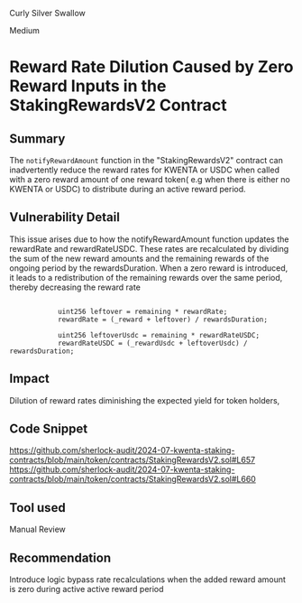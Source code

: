 Curly Silver Swallow

Medium

# Reward Rate Dilution Caused by Zero Reward Inputs in the StakingRewardsV2 Contract

## Summary
The `notifyRewardAmount` function in the "StakingRewardsV2" contract can inadvertently reduce the reward rates for KWENTA or USDC when called with a zero reward amount of one reward token( e.g when there is either no KWENTA or USDC) to distribute  during an active reward period.
## Vulnerability Detail
This issue arises due to how the notifyRewardAmount function updates the rewardRate and rewardRateUSDC. These rates are recalculated by dividing the sum of the new reward amounts and the remaining rewards of the ongoing period by the rewardsDuration. When a zero reward is introduced, it leads to a redistribution of the remaining rewards over the same period, thereby decreasing the reward rate
```solidity

            uint256 leftover = remaining * rewardRate;
            rewardRate = (_reward + leftover) / rewardsDuration;

            uint256 leftoverUsdc = remaining * rewardRateUSDC;
            rewardRateUSDC = (_rewardUsdc + leftoverUsdc) / rewardsDuration;
```
## Impact
 Dilution of reward rates diminishing the expected yield for token holders,

## Code Snippet
https://github.com/sherlock-audit/2024-07-kwenta-staking-contracts/blob/main/token/contracts/StakingRewardsV2.sol#L657
https://github.com/sherlock-audit/2024-07-kwenta-staking-contracts/blob/main/token/contracts/StakingRewardsV2.sol#L660
## Tool used

Manual Review

## Recommendation
Introduce logic bypass rate recalculations when the added reward amount is zero during active active reward period